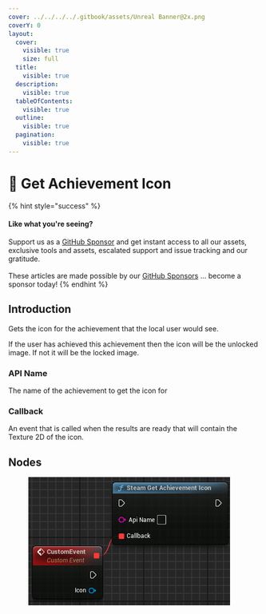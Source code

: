 ```yaml
---
cover: ../../../../.gitbook/assets/Unreal Banner@2x.png
coverY: 0
layout:
  cover:
    visible: true
    size: full
  title:
    visible: true
  description:
    visible: true
  tableOfContents:
    visible: true
  outline:
    visible: true
  pagination:
    visible: true
---
```


# 🔵 Get Achievement Icon

{% hint style="success" %}
#### Like what you're seeing?

Support us as a [GitHub Sponsor](../../../../become-a-sponsor/) and get instant access to all our assets, exclusive tools and assets, escalated support and issue tracking and our gratitude.\
\
These articles are made possible by our [GitHub Sponsors](../../../../become-a-sponsor/) ... become a sponsor today!
{% endhint %}

## Introduction

Gets the icon for the achievement that the local user would see.

If the user has achieved this achievement then the icon will be the unlocked image. If not it will be the locked image.

### API Name

The name of the achievement to get the icon for

### Callback

An event that is called when the results are ready that will contain the Texture 2D of the icon.

## Nodes

<figure><img src="../../../../.gitbook/assets/image (835).png" alt=""><figcaption></figcaption></figure>
